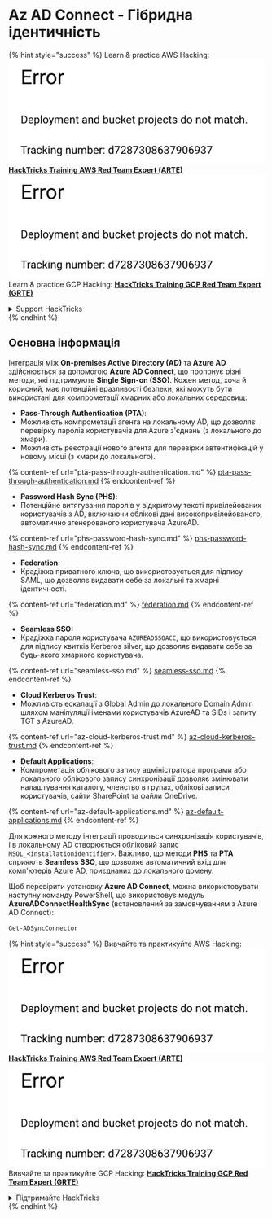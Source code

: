 # Az AD Connect - Гібридна ідентичність

{% hint style="success" %}
Learn & practice AWS Hacking:<img src="../../../../.gitbook/assets/image (1) (1).png" alt="" data-size="line">[**HackTricks Training AWS Red Team Expert (ARTE)**](https://training.hacktricks.xyz/courses/arte)<img src="../../../../.gitbook/assets/image (1) (1).png" alt="" data-size="line">\
Learn & practice GCP Hacking: <img src="../../../../.gitbook/assets/image (2).png" alt="" data-size="line">[**HackTricks Training GCP Red Team Expert (GRTE)**<img src="../../../../.gitbook/assets/image (2).png" alt="" data-size="line">](https://training.hacktricks.xyz/courses/grte)

<details>

<summary>Support HackTricks</summary>

* Check the [**subscription plans**](https://github.com/sponsors/carlospolop)!
* **Join the** 💬 [**Discord group**](https://discord.gg/hRep4RUj7f) or the [**telegram group**](https://t.me/peass) or **follow** us on **Twitter** 🐦 [**@hacktricks\_live**](https://twitter.com/hacktricks\_live)**.**
* **Share hacking tricks by submitting PRs to the** [**HackTricks**](https://github.com/carlospolop/hacktricks) and [**HackTricks Cloud**](https://github.com/carlospolop/hacktricks-cloud) github repos.

</details>
{% endhint %}

## Основна інформація

Інтеграція між **On-premises Active Directory (AD)** та **Azure AD** здійснюється за допомогою **Azure AD Connect**, що пропонує різні методи, які підтримують **Single Sign-on (SSO)**. Кожен метод, хоча й корисний, має потенційні вразливості безпеки, які можуть бути використані для компрометації хмарних або локальних середовищ:

* **Pass-Through Authentication (PTA)**:
* Можливість компрометації агента на локальному AD, що дозволяє перевірку паролів користувачів для Azure з'єднань (з локального до хмари).
* Можливість реєстрації нового агента для перевірки автентифікацій у новому місці (з хмари до локального).

{% content-ref url="pta-pass-through-authentication.md" %}
[pta-pass-through-authentication.md](pta-pass-through-authentication.md)
{% endcontent-ref %}

* **Password Hash Sync (PHS)**:
* Потенційне витягування паролів у відкритому тексті привілейованих користувачів з AD, включаючи облікові дані високопривілейованого, автоматично згенерованого користувача AzureAD.

{% content-ref url="phs-password-hash-sync.md" %}
[phs-password-hash-sync.md](phs-password-hash-sync.md)
{% endcontent-ref %}

* **Federation**:
* Крадіжка приватного ключа, що використовується для підпису SAML, що дозволяє видавати себе за локальні та хмарні ідентичності.

{% content-ref url="federation.md" %}
[federation.md](federation.md)
{% endcontent-ref %}

* **Seamless SSO:**
* Крадіжка пароля користувача `AZUREADSSOACC`, що використовується для підпису квитків Kerberos silver, що дозволяє видавати себе за будь-якого хмарного користувача.

{% content-ref url="seamless-sso.md" %}
[seamless-sso.md](seamless-sso.md)
{% endcontent-ref %}

* **Cloud Kerberos Trust**:
* Можливість ескалації з Global Admin до локального Domain Admin шляхом маніпуляції іменами користувачів AzureAD та SIDs і запиту TGT з AzureAD.

{% content-ref url="az-cloud-kerberos-trust.md" %}
[az-cloud-kerberos-trust.md](az-cloud-kerberos-trust.md)
{% endcontent-ref %}

* **Default Applications**:
* Компрометація облікового запису адміністратора програми або локального облікового запису синхронізації дозволяє змінювати налаштування каталогу, членство в групах, облікові записи користувачів, сайти SharePoint та файли OneDrive.

{% content-ref url="az-default-applications.md" %}
[az-default-applications.md](az-default-applications.md)
{% endcontent-ref %}

Для кожного методу інтеграції проводиться синхронізація користувачів, і в локальному AD створюється обліковий запис `MSOL_<installationidentifier>`. Важливо, що методи **PHS** та **PTA** сприяють **Seamless SSO**, що дозволяє автоматичний вхід для комп'ютерів Azure AD, приєднаних до локального домену.

Щоб перевірити установку **Azure AD Connect**, можна використовувати наступну команду PowerShell, що використовує модуль **AzureADConnectHealthSync** (встановлений за замовчуванням з Azure AD Connect):
```powershell
Get-ADSyncConnector
```
{% hint style="success" %}
Вивчайте та практикуйте AWS Hacking:<img src="../../../../.gitbook/assets/image (1) (1).png" alt="" data-size="line">[**HackTricks Training AWS Red Team Expert (ARTE)**](https://training.hacktricks.xyz/courses/arte)<img src="../../../../.gitbook/assets/image (1) (1).png" alt="" data-size="line">\
Вивчайте та практикуйте GCP Hacking: <img src="../../../../.gitbook/assets/image (2).png" alt="" data-size="line">[**HackTricks Training GCP Red Team Expert (GRTE)**<img src="../../../../.gitbook/assets/image (2).png" alt="" data-size="line">](https://training.hacktricks.xyz/courses/grte)

<details>

<summary>Підтримайте HackTricks</summary>

* Перевірте [**плани підписки**](https://github.com/sponsors/carlospolop)!
* **Приєднуйтесь до** 💬 [**групи Discord**](https://discord.gg/hRep4RUj7f) або [**групи Telegram**](https://t.me/peass) або **слідкуйте** за нами в **Twitter** 🐦 [**@hacktricks\_live**](https://twitter.com/hacktricks\_live)**.**
* **Діліться хакерськими трюками, надсилаючи PR до** [**HackTricks**](https://github.com/carlospolop/hacktricks) та [**HackTricks Cloud**](https://github.com/carlospolop/hacktricks-cloud) репозиторіїв на github.

</details>
{% endhint %}
